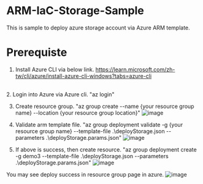 # ARM-IaC-Storage-Sample
This is sample to deploy azure storage account via Azure ARM template.

# Prerequiste
1. Install Azure CLI via below link.
https://learn.microsoft.com/zh-tw/cli/azure/install-azure-cli-windows?tabs=azure-cli
<br>
2. Login into Azure via Azure cli.
"az login"

3. Create resource group.
"az group create --name {your resource group name} --location {your resource group location}"
![image](https://github.com/Wayne5888/ARM-IaC-Storage-Sample/assets/63963809/3e03900b-0145-4ef9-97b2-0c9f969305b4)


4. Validate arm template file.
"az group deployment validate -g {your resource group name} --template-file .\deployStorage.json --parameters .\deployStorage.params.json"
![image](https://github.com/Wayne5888/ARM-IaC-Storage-Sample/assets/63963809/d53d5c2c-1b36-47b8-8878-a8ca2564aa6f)


5. If above is success, then create resource.
"az group deployment create -g demo3 --template-file .\deployStorage.json --parameters .\deployStorage.params.json"
![image](https://github.com/Wayne5888/ARM-IaC-Storage-Sample/assets/63963809/c9438276-84d4-49ad-878a-9b268d576964)

You may see deploy success in resource group page in azure.
![image](https://github.com/Wayne5888/ARM-IaC-Storage-Sample/assets/63963809/56319a02-2302-437c-8c82-9c477e31cfea)





